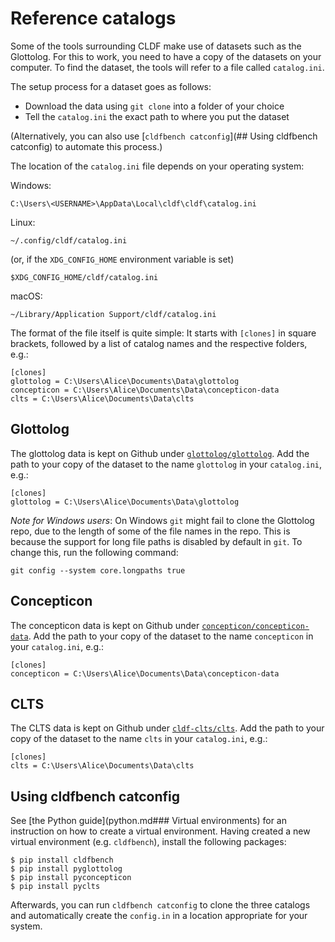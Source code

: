 # Reference catalogs

Some of the tools surrounding CLDF make use of datasets such as the Glottolog.
For this to work, you need to have a copy of the datasets on your computer.  To
find the dataset, the tools will refer to a file called `catalog.ini`.

The setup process for a dataset goes as follows:

 * Download the data using `git clone` into a folder of your choice
 * Tell the `catalog.ini` the exact path to where you put the dataset

(Alternatively, you can also use [`cldfbench catconfig`](## Using cldfbench
catconfig) to automate this process.)

The location of the `catalog.ini` file depends on your operating system:

Windows:

    C:\Users\<USERNAME>\AppData\Local\cldf\cldf\catalog.ini

Linux:

    ~/.config/cldf/catalog.ini

(or, if the `XDG_CONFIG_HOME` environment variable is set)

    $XDG_CONFIG_HOME/cldf/catalog.ini

macOS:

    ~/Library/Application Support/cldf/catalog.ini

The format of the file itself is quite simple:  It starts with `[clones]` in
square brackets, followed by a list of catalog names and the respective folders,
e.g.:

    [clones]
    glottolog = C:\Users\Alice\Documents\Data\glottolog
    concepticon = C:\Users\Alice\Documents\Data\concepticon-data
    clts = C:\Users\Alice\Documents\Data\clts

## Glottolog

The glottolog data is kept on Github under [`glottolog/glottolog`][glottolog].
Add the path to your copy of the dataset to the name `glottolog` in your
`catalog.ini`, e.g.:

    [clones]
    glottolog = C:\Users\Alice\Documents\Data\glottolog

*Note for Windows users*:
On Windows `git` might fail to clone the Glottolog repo, due to the length of
some of the file names in the repo.  This is because the support for long file
paths is disabled by default in `git`.  To change this, run the following
command:

    git config --system core.longpaths true

[glottolog]: https://github.com/glottolog/glottolog

## Concepticon

The concepticon data is kept on Github under
[`concepticon/concepticon-data`][concepticon].  Add the path to your copy of the
dataset to the name `concepticon` in your `catalog.ini`, e.g.:

    [clones]
    concepticon = C:\Users\Alice\Documents\Data\concepticon-data

[concepticon]: https://github.com/concepticon/concepticon-data

## CLTS

The CLTS data is kept on Github under [`cldf-clts/clts`][clts].
Add the path to your copy of the dataset to the name `clts` in your
`catalog.ini`, e.g.:

    [clones]
    clts = C:\Users\Alice\Documents\Data\clts

[clts]: https://github.com/cldf-clts/clts

## Using cldfbench catconfig

See [the Python guide](python.md### Virtual environments) for an instruction on
how to create a virtual environment. Having created a new virtual environment
(e.g. `cldfbench`), install the following packages:

```shell script
$ pip install cldfbench
$ pip install pyglottolog
$ pip install pyconcepticon
$ pip install pyclts
```

Afterwards, you can run `cldfbench catconfig` to clone the three catalogs and
automatically create the `config.in` in a location appropriate for your system.


